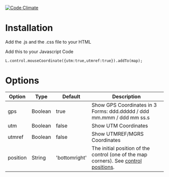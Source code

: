 [![Code Climate](https://codeclimate.com/github/PowerPan/leaflet.mouseCoordinate/badges/gpa.svg)](https://codeclimate.com/github/PowerPan/leaflet.mouseCoordinate)

Installation
====
Add the .js and the .css file to your HTML

Add this to your Javascript Code

```
L.control.mouseCoordinate({utm:true,utmref:true}).addTo(map);
```

Options
====
| Option | Type    | Default | Description |
|--------|---------|---------|-------------|
| gps    | Boolean | true    | Show GPS Coordinates in 3 Forms:  ddd.ddddd / ddd mm.mmm / ddd mm ss.s | 
| utm    | Boolean | false   | Show UTM Coordinates            |
| utmref | Boolean | false   | Show UTMREF/MGRS Coordinates            | 
| position | String | 'bottomright'   | The initial position of the control (one of the map corners). See [control positions](http://leafletjs.com/reference.html#control-positions).     |

